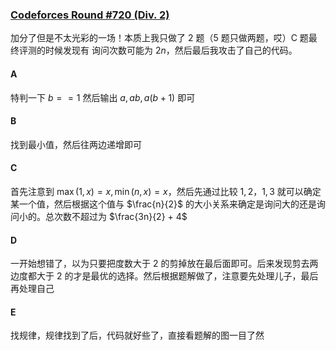 
### [Codeforces Round #720 (Div. 2)](https://codeforces.com/contest/1521)

加分了但是不太光彩的一场！本质上我只做了 2 题（5 题只做两题，哎）C 题最终评测的时候发现有 询问次数可能为 $2n$，然后最后我攻击了自己的代码。

#### A

特判一下 $b == 1$ 然后输出 $a, a b, a(b + 1)$ 即可

#### B

找到最小值，然后往两边递增即可

#### C

首先注意到 $\max(1, x) = x, \min(n, x) = x$，然后先通过比较 $1, 2$，$1, 3$ 就可以确定某一个值，然后根据这个值与 $\frac{n}{2}$ 的大小关系来确定是询问大的还是询问小的。总次数不超过为 $\frac{3n}{2} + 4$

#### D

一开始想错了，以为只要把度数大于 2 的剪掉放在最后面即可。后来发现剪去两边度都大于 2 的才是最优的选择。然后根据题解做了，注意要先处理儿子，最后再处理自己


#### E

找规律，规律找到了后，代码就好些了，直接看题解的图一目了然


